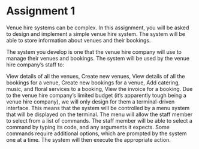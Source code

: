 # Assignment 1

Venue hire systems can be complex. In this assignment, you will be asked to design and implement a simple venue hire system. The system will be able to store information about venues and their bookings.

The system you develop is one that the venue hire company will use to manage their venues and bookings. The system will be used by the venue hire company’s staff to:

View details of all the venues,
Create new venues,
View details of all the bookings for a venue,
Create new bookings for a venue,
Add catering, music, and floral services to a booking,
View the invoice for a booking.
Due to the venue hire company’s limited budget (it’s apparently tough being a venue hire company), we will only design for them a terminal-driven interface. This means that the system will be controlled by a menu system that will be displayed on the terminal. The menu will allow the staff member to select from a list of commands. The staff member will be able to select a command by typing its code, and any arguments it expects. Some commands require additional options, which are prompted by the system one at a time. The system will then execute the appropriate action.
